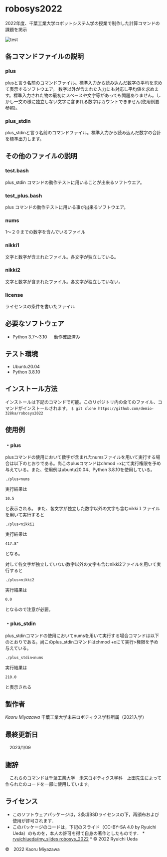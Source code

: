 # robosys2022
2022年度、千葉工業大学ロボットシステム学の授業で制作した計算コマンドの課題を掲示

![test](https://github.com/demio-328ka/robosys2022/actions/workflows/test.yml/badge.svg)

## 各コマンドファイルの説明

### plus
plusと言う名前のコマンドファイル。標準入力から読み込んだ数字の平均を求めて表示するソフトウエア。
数字以外が含まれた入力にも対応し平均値を求めます。標準入力された物の最初にスペースや文字等があっても問題ありません。しかし一文の様に独立しない文字に含まれる数字はカウントできません(使用例要参照)。
### plus_stdin
plus_stdinと言う名前のコマンドファイル。標準入力から読み込んだ数字の合計を標準出力します。

## その他のファイルの説明
### test.bash
plus_stdin コマンドの動作テストに用いることが出来るソフトウエア。
### test_plus.bash
plus コマンドの動作テストに用いる事が出来るソフトウエア。
### nums
1～２０までの数字を含んでいるファイル
### nikki1
文字と数字が含まれたファイル。各文字が独立している。
### nikki2
文字と数字が含まれたファイル。各文字が独立していない。
### license
ライセンスの条件を書いたファイル
## 必要なソフトウェア
* Python 3.7〜3.10
　
 動作確認済み

## テスト環境
* Ubuntu20.04
* Python 3.8.10

## インストール方法

インストールは下記のコマンドで可能。このリポジトリ内の全てのファイル、コマンドがインストールされます。
 `$ git clone https://github.com/demio-328ka/robosys2022`

## 使用例

### ・plus
plusコマンドの使用において数字が含まれたnumsファイルを用いて実行する場合は以下のとおりである。尚このplusコマンドはchmod +xにて実行権限を予め与えている。また、使用例はubuntu20.04、Python 3.8.10を使用している。

`./plus<nums`

実行結果は

`10.5`

と表示される。
また、各文字が独立した数字以外の文字も含むnikki１ファイルを用いて実行すると

`./plus<nikki1`

                              
実行結果は

`417.8"`

 となる。

対して各文字が独立していない数字以外の文字も含むnikki2ファイルを用いて実行すると

`./plus<nikki2`

実行結果は

`0.0`

となるので注意が必要。

### ・plus_stdin

plus_stdinコマンドの使用においてnumsを用いて実行する場合コマンドは以下のとおりである。尚このplus_stdinコマンドはchmod +xにて実行>権限を予め与えている。

`./plus_stdin<nums`

実行結果は

`210.0`

と表示される

            
## 製作者
 _Kaoru Miyazawa_ 千葉工業大学未来ロボティクス学科所属（2021入学）
## 最終更新日
　2023/1/09
## 謝辞
　これらのコマンドは千葉工業大学　未来ロボティクス学科　上田先生によって作られたのコードを一部に使用しています。

## ライセンス
* このソフトウェアパッケージは，3条項BSDライセンスの下，再頒布および使用が許可されます．
* このパッケージのコードは，下記のスライド（CC-BY-SA 4.0 by Ryuichi Ueda）のものを，本人の許可を得て自身の著作としたものです．
      * [ryuichiueda/my_slides robosys_2022](https://github.com/ryuichiueda/my_slides/tree/master/robosys_2022)
      * © 2022 Ryuichi Ueda




©　2022 Kaoru Miyazawa
